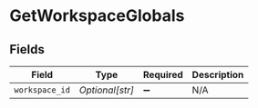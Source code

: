 # GetWorkspaceGlobals


## Fields

| Field              | Type               | Required           | Description        |
| ------------------ | ------------------ | ------------------ | ------------------ |
| `workspace_id`     | *Optional[str]*    | :heavy_minus_sign: | N/A                |
